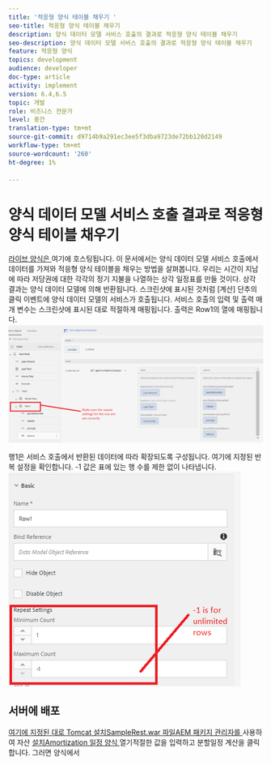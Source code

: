 ```yaml
---
title: '적응형 양식 테이블 채우기 '
seo-title: 적응형 양식 테이블 채우기
description: 양식 데이터 모델 서비스 호출의 결과로 적응형 양식 테이블 채우기
seo-description: 양식 데이터 모델 서비스 호출의 결과로 적응형 양식 테이블 채우기
feature: 적응형 양식
topics: development
audience: developer
doc-type: article
activity: implement
version: 6.4,6.5
topic: 개발
role: 비즈니스 전문가
level: 중간
translation-type: tm+mt
source-git-commit: d9714b9a291ec3ee5f3dba9723de72bb120d2149
workflow-type: tm+mt
source-wordcount: '260'
ht-degree: 1%

---
```



# 양식 데이터 모델 서비스 호출 결과로 적응형 양식 테이블 채우기

[라이브 양식은 ](https://forms.enablementadobe.com/content/dam/formsanddocuments/amortization/jcr:content?wcmmode=disabled)
여기에 호스팅됩니다. 이 문서에서는 양식 데이터 모델 서비스 호출에서 데이터를 가져와 적응형 양식 테이블을 채우는 방법을 살펴봅니다. 우리는 시간이 지남에 따라 저당권에 대한 각각의 정기 지불을 나열하는 상각 일정표를 만들 것이다. 상각 결과는 양식 데이터 모델에 의해 반환됩니다. 스크린샷에 표시된 것처럼 [계산] 단추의 클릭 이벤트에 양식 데이터 모델의 서비스가 호출됩니다. 서비스 호출의 입력 및 출력 매개 변수는 스크린샷에 표시된 대로 적절하게 매핑됩니다. 출력은 Row1의 열에 매핑됩니다.
![클릭이벤트](assets/amortization.PNG)

행1은 서비스 호출에서 반환된 데이터에 따라 확장되도록 구성됩니다. 여기에 지정된 반복 설정을 확인합니다. -1 값은 표에 있는 행 수를 제한 없이 나타냅니다.
![Row1](assets/rowconfiguration.PNG)

## 서버에 배포

[여기에 지정된 대로 ](/help/forms/ic-print-channel-tutorial/set-up-tomcat.md)
[Tomcat 설치SampleRest.war ](https://forms.enablementadobe.com/content/DemoServerBundles/SampleRest.war)
[파일AEM 패키지 관리자를  ](assets/amortizationschedule.zip) 사용하여 자산 
[설치Amortization 일정 양식 ](http://localhost:4502/content/dam/formsanddocuments/amortization/jcr:content?wcmmode=disabled)
열기적절한 값을 입력하고 분할일정 계산을 클릭합니다. 그러면 양식에서

